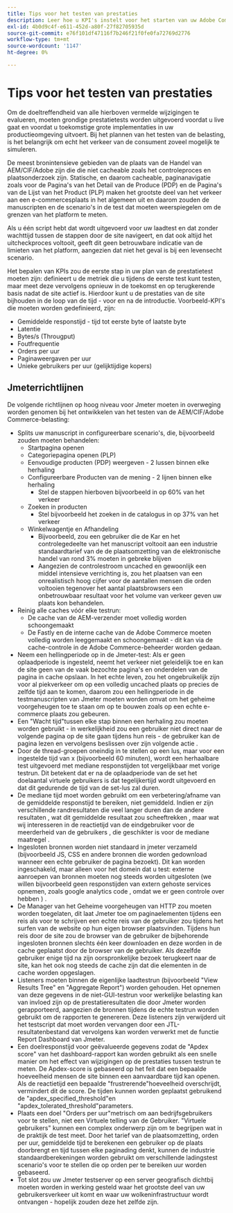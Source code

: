 ```yaml
---
title: Tips voor het testen van prestaties
description: Leer hoe u KPI's instelt voor het starten van uw Adobe Commerce- en Adobe Experience Manager-oplossing.
exl-id: 4b0d9c4f-e611-452d-a80f-27f82705935d
source-git-commit: e76f101df47116f7b246f21f0fe0fa72769d2776
workflow-type: tm+mt
source-wordcount: '1147'
ht-degree: 0%

---
```


# Tips voor het testen van prestaties

Om de doeltreffendheid van alle hierboven vermelde wijzigingen te evalueren, moeten grondige prestatietests worden uitgevoerd voordat u live gaat en voordat u toekomstige grote implementaties in uw productieomgeving uitvoert. Bij het plannen van het testen van de belasting, is het belangrijk om echt het verkeer van de consument zoveel mogelijk te simuleren.

De meest bronintensieve gebieden van de plaats van de Handel van AEM/CIF/Adobe zijn die die niet cacheable zoals het controleproces en plaatsonderzoek zijn. Statische, en daarom cacheable, paginanavigatie zoals voor de Pagina&#39;s van het Detail van de Produce (PDP) en de Pagina&#39;s van de Lijst van het Product (PLP) maken het grootste deel van het verkeer aan een e-commercesplaats in het algemeen uit en daarom zouden de manuscripten en de scenario&#39;s in de test dat moeten weerspiegelen om de grenzen van het platform te meten.

Als u één script hebt dat wordt uitgevoerd voor uw laadtest en dat zonder wachttijd tussen de stappen door de site navigeert, en dat ook altijd het uitcheckproces voltooit, geeft dit geen betrouwbare indicatie van de limieten van het platform, aangezien dat niet het geval is bij een levensecht scenario.

Het bepalen van KPIs zou de eerste stap in uw plan van de prestatietest moeten zijn: definieert u de metriek die u tijdens de eerste test kunt testen, maar meet deze vervolgens opnieuw in de toekomst en op terugkerende basis nadat de site actief is. Hierdoor kunt u de prestaties van de site bijhouden in de loop van de tijd - voor en na de introductie. Voorbeeld-KPI&#39;s die moeten worden gedefinieerd, zijn:

- Gemiddelde responstijd - tijd tot eerste byte of laatste byte
- Latentie
- Bytes/s (Througput)
- Foutfrequentie
- Orders per uur
- Paginaweergaven per uur
- Unieke gebruikers per uur (gelijktijdige kopers)

## Jmeterrichtlijnen

De volgende richtlijnen op hoog niveau voor Jmeter moeten in overweging worden genomen bij het ontwikkelen van het testen van de AEM/CIF/Adobe Commerce-belasting:

- Splits uw manuscript in configureerbare scenario&#39;s, die, bijvoorbeeld zouden moeten behandelen:
   - Startpagina openen
   - Categoriepagina openen (PLP)
   - Eenvoudige producten (PDP) weergeven - 2 lussen binnen elke herhaling
   - Configureerbare Producten van de mening - 2 lijnen binnen elke herhaling
      - Stel de stappen hierboven bijvoorbeeld in op 60% van het verkeer
   - Zoeken in producten
      - Stel bijvoorbeeld het zoeken in de catalogus in op 37% van het verkeer
   - Winkelwagentje en Afhandeling
      - Bijvoorbeeld, zou een gebruiker die de Kar en het controlegedeelte van het manuscript voltooit aan een industrie standaardtarief van de de plaatsomzetting van de elektronische handel van rond 3% moeten in gebreke blijven
      - Aangezien de controlestroom uncached en gewoonlijk een middel intensieve verrichting is, zou het plaatsen van een onrealistisch hoog cijfer voor de aantallen mensen die orden voltooien tegenover het aantal plaatsbrowsers een onbetrouwbaar resultaat voor het volume van verkeer geven uw plaats kon behandelen.
- Reinig alle caches vóór elke testrun:
   - De cache van de AEM-verzender moet volledig worden schoongemaakt
   - De Fastly en de interne cache van de Adobe Commerce moeten volledig worden leeggemaakt en schoongemaakt - dit kan via de cache-controle in de Adobe Commerce-beheerder worden gedaan.
- Neem een hellingperiode op in de Jmeter-test: Als er geen oplaadperiode is ingesteld, neemt het verkeer niet geleidelijk toe en kan de site geen van de vaak bezochte pagina&#39;s en onderdelen van de pagina in cache opslaan. In het echte leven, zou het ongebruikelijk zijn voor al piekverkeer om op een volledig uncached plaats op precies de zelfde tijd aan te komen, daarom zou een hellingperiode in de testmanuscripten van Jmeter moeten worden omvat om het geheime voorgeheugen toe te staan om op te bouwen zoals op een echte e-commerce plaats zou gebeuren.
- Een &quot;Wacht tijd&quot;tussen elke stap binnen een herhaling zou moeten worden gebruikt - in werkelijkheid zou een gebruiker niet
direct naar de volgende pagina op de site gaan tijdens hun reis - de gebruiker kan de pagina lezen en vervolgens beslissen over zijn volgende actie .
- Door de thread-groepen oneindig in te stellen op een lus, maar voor een ingestelde tijd van x (bijvoorbeeld 60 minuten), wordt een herhaalbare test uitgevoerd met mediane responstijden tot vergelijkbaar met vorige testrun. Dit betekent dat er na de oplaadperiode van de set het doelaantal virtuele gebruikers is dat tegelijkertijd wordt uitgevoerd en dat dit gedurende de tijd van de set-lus zal duren.
- De mediane tijd moet worden gebruikt om een verbetering/afname van de gemiddelde responstijd te bereiken, niet gemiddeld. Indien
er zijn verschillende randresultaten die veel langer duren dan de andere resultaten , wat dit gemiddelde resultaat zou scheeftrekken , maar wat wij interesseren in de reactietijd van de eindgebruiker voor de meerderheid van de gebruikers , die geschikter is voor de mediane maatregel .
- Ingesloten bronnen worden niet standaard in jmeter verzameld (bijvoorbeeld JS, CSS en andere bronnen die worden gedownload wanneer een echte gebruiker de pagina bezoekt). Dit kan worden ingeschakeld, maar alleen voor het domein dat u test: externe aanroepen van bronnen moeten nog steeds worden uitgesloten (we willen bijvoorbeeld geen responstijden van extern gehoste services opnemen, zoals google analytics code , omdat we er geen controle over hebben ) .
- De Manager van het Geheime voorgeheugen van HTTP zou moeten worden toegelaten, dit laat Jmeter toe om paginaelementen tijdens een reis als voor te schrijven
een echte reis van de gebruiker zou tijdens het surfen van de website op hun eigen browser plaatsvinden. Tijdens hun reis door de site zou de browser van de gebruiker de bijbehorende ingesloten bronnen slechts één keer downloaden en deze worden in de cache geplaatst door de browser van de gebruiker. Als dezelfde gebruiker enige tijd na zijn oorspronkelijke bezoek terugkeert naar de site, kan het ook nog steeds de cache zijn dat die elementen in de cache worden opgeslagen.
- Listeners moeten binnen de eigenlijke laadtestrun (bijvoorbeeld &quot;View Results Tree&quot; en &quot;Aggregate Report&quot;) worden gehouden. Het opnemen van deze gegevens in de niet-GUI-testrun voor werkelijke belasting kan van invloed zijn op de prestatieresultaten die door Jmeter worden gerapporteerd, aangezien de bronnen tijdens de echte testrun worden gebruikt om de rapporten te genereren. Deze listeners zijn verwijderd uit het testscript dat moet worden vervangen door een JTL-resultatenbestand dat vervolgens kan worden verwerkt met de functie Report Dashboard van Jmeter.
- Een doelresponstijd voor geëvalueerde gegevens zodat de &quot;Apdex score&quot; van het dashboard-rapport kan worden gebruikt als een snelle manier om het effect van wijzigingen op de prestaties tussen testrun te meten. De Apdex-score is gebaseerd op het feit dat een bepaalde hoeveelheid mensen de site binnen een aanvaardbare tijd kan openen. Als de reactietijd een bepaalde &quot;frustrerende&quot;hoeveelheid overschrijdt, vermindert dit de score. De tijden kunnen worden geplaatst gebruikend de &quot;apdex_specified_threshold&quot;en &quot;apdex_tolerated_threshold&quot;parameters.
- Plaats een doel &quot;Orders per uur&quot;metrisch om aan bedrijfsgebruikers voor te stellen, niet een Virtuele telling van de Gebruiker. &quot;Virtuele gebruikers&quot; kunnen een complex onderwerp zijn om te begrijpen wat in de praktijk de test meet. Door het tarief van de plaatsomzetting, orden per uur, gemiddelde tijd te berekenen een gebruiker op de plaats doorbrengt en tijd tussen elke paginading denkt, kunnen de industrie standaardberekeningen worden gebruikt om verschillende ladingstest scenario&#39;s voor te stellen die op orden per te bereiken uur worden gebaseerd.
- Tot slot zou uw Jmeter testserver op een server geografisch dichtbij moeten worden in werking gesteld waar het grootste deel van uw gebruikersverkeer uit komt en waar uw wolkeninfrastructuur wordt ontvangen - hopelijk zouden deze het zelfde zijn.
